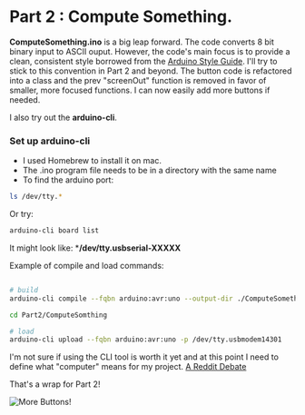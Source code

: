 # Part 2 : Compute Something.

**ComputeSomething.ino** is a big leap forward. The code converts 8 bit binary input to ASCII ouput. However, the code's main focus is to provide a clean, consistent style borrowed from the [Arduino Style Guide](https://docs.arduino.cc/learn/contributions/arduino-writing-style-guide/). I'll try to stick to this convention in Part 2 and beyond. The button code is refactored into a class and the prev "screenOut" function is removed in favor of smaller, more focused functions. I can now easily add more buttons if needed. 

I also try out the **arduino-cli**.

### Set up arduino-cli

- I used Homebrew to install it on mac.
- The .ino program file needs to be in a directory with the same name
- To find the arduino port:

```bash
ls /dev/tty.*
```

Or try:

```bash
arduino-cli board list
```

It might look like: ***/dev/tty.usbserial-XXXXX**

Example of compile and load commands:
```bash

# build
arduino-cli compile --fqbn arduino:avr:uno --output-dir ./ComputeSomething/build ./ComputeSomething

cd Part2/ComputeSomthing

# load
arduino-cli upload --fqbn arduino:avr:uno -p /dev/tty.usbmodem14301
```

I'm not sure if using the CLI tool is worth it yet and at this point I need to define what "computer" means for my project. [A Reddit Debate](https://www.reddit.com/r/computers/comments/1bi3ose/what_is_a_computer/)

That's a wrap for Part 2!


![More Buttons!](https://github.com/cjvillar/MicroCompute/blob/main/SimpleProgam_Part_2/FourButtons.png)
